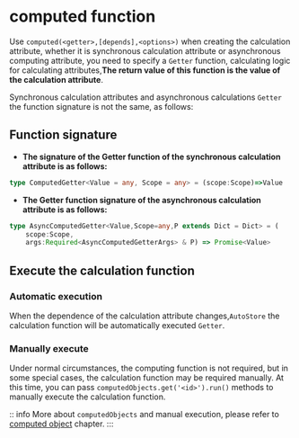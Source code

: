# computed function
Use `computed(<getter>,[depends],<options>)` when creating the calculation attribute, whether it is synchronous calculation attribute or asynchronous computing attribute, you need to specify a `Getter` function, calculating logic for calculating attributes,**The return value of this function is the value of the calculation attribute**.

Synchronous calculation attributes and asynchronous calculations `Getter` the function signature is not the same, as follows:

## Function signature

- **The signature of the Getter function of the synchronous calculation attribute is as follows:** 

```ts
type ComputedGetter<Value = any, Scope = any> = (scope:Scope)=>Value
```

- **The Getter function signature of the asynchronous calculation attribute is as follows:** 

```ts
type AsyncComputedGetter<Value,Scope=any,P extends Dict = Dict> = (
    scope:Scope,
    args:Required<AsyncComputedGetterArgs> & P) => Promise<Value>
```

## Execute the calculation function

### Automatic execution

When the dependence of the calculation attribute changes,`AutoStore` the calculation function will be automatically executed `Getter`.

### Manually execute

Under normal circumstances, the computing function is not required, but in some special cases, the calculation function may be required manually. At this time, you can pass `computedObjects.get('<id>').run()` methods to manually execute the calculation function.

<demo react ="computed/runGetter.tsx"/>


:: info
More about `computedObjects` and manual execution, please refer to [computed object](./objects) chapter.
:::